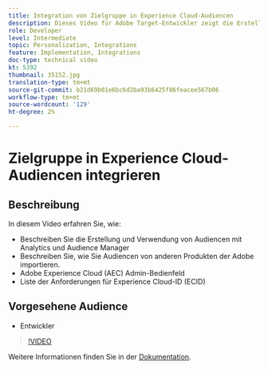 ```yaml
---
title: Integration von Zielgruppe in Experience Cloud-Audiencen
description: Dieses Video für Adobe Target-Entwickler zeigt die Erstellung von Audiencen mit Analytics und Audience Manager. Entwickler, die sich dieses Video ansehen, können Audiencen aus anderen Adoben importieren, sich mit dem Adobe Experience Cloud (AEC)-Administrationsbedienfeld vertraut machen und die Anforderungen für die Experience Cloud-ID (ECID) Liste.
role: Developer
level: Intermediate
topic: Personalization, Integrations
feature: Implementation, Integrations
doc-type: technical video
kt: 5392
thumbnail: 35152.jpg
translation-type: tm+mt
source-git-commit: b21d69b01e6bc6d2ba93b6425f86feacee567b06
workflow-type: tm+mt
source-wordcount: '129'
ht-degree: 2%

---
```



# Zielgruppe in Experience Cloud-Audiencen integrieren

## Beschreibung

In diesem Video erfahren Sie, wie:

* Beschreiben Sie die Erstellung und Verwendung von Audiencen mit Analytics und Audience Manager
* Beschreiben Sie, wie Sie Audiencen von anderen Produkten der Adobe importieren.
* Adobe Experience Cloud (AEC) Admin-Bedienfeld
* Liste der Anforderungen für Experience Cloud-ID (ECID)

## Vorgesehene Audience

* Entwickler

>[!VIDEO](https://video.tv.adobe.com/v/35152/?quality=12)

Weitere Informationen finden Sie in der [Dokumentation](https://docs.adobe.com/content/help/en/target/using/integrate/mmp.html).
